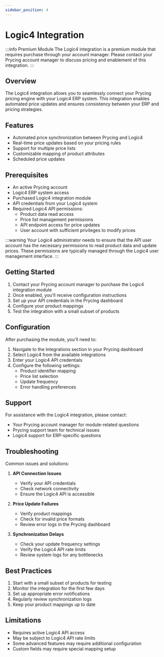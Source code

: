 ```yaml
---
sidebar_position: 4
---
```


# Logic4 Integration

:::info Premium Module
The Logic4 integration is a premium module that requires purchase through your account manager. Please contact your Prycing account manager to discuss pricing and enablement of this integration.
:::

## Overview

The Logic4 integration allows you to seamlessly connect your Prycing pricing engine with your Logic4 ERP system. This integration enables automated price updates and ensures consistency between your ERP and pricing strategies.

## Features

- Automated price synchronization between Prycing and Logic4
- Real-time price updates based on your pricing rules
- Support for multiple price lists
- Customizable mapping of product attributes
- Scheduled price updates

## Prerequisites

- An active Prycing account
- Logic4 ERP system access
- Purchased Logic4 integration module
- API credentials from your Logic4 system
- Required Logic4 API permissions:
  - Product data read access
  - Price list management permissions
  - API endpoint access for price updates
  - User account with sufficient privileges to modify prices

:::warning
Your Logic4 administrator needs to ensure that the API user account has the necessary permissions to read product data and update prices. These permissions are typically managed through the Logic4 user management interface.
:::

## Getting Started

1. Contact your Prycing account manager to purchase the Logic4 integration module
2. Once enabled, you'll receive configuration instructions
3. Set up your API credentials in the Prycing dashboard
4. Configure your product mappings
5. Test the integration with a small subset of products

## Configuration

After purchasing the module, you'll need to:

1. Navigate to the Integrations section in your Prycing dashboard
2. Select Logic4 from the available integrations
3. Enter your Logic4 API credentials
4. Configure the following settings:
   - Product identifier mapping
   - Price list selection
   - Update frequency
   - Error handling preferences

## Support

For assistance with the Logic4 integration, please contact:
- Your Prycing account manager for module-related questions
- Prycing support team for technical issues
- Logic4 support for ERP-specific questions

## Troubleshooting

Common issues and solutions:

1. **API Connection Issues**
   - Verify your API credentials
   - Check network connectivity
   - Ensure the Logic4 API is accessible

2. **Price Update Failures**
   - Verify product mappings
   - Check for invalid price formats
   - Review error logs in the Prycing dashboard

3. **Synchronization Delays**
   - Check your update frequency settings
   - Verify the Logic4 API rate limits
   - Review system logs for any bottlenecks

## Best Practices

1. Start with a small subset of products for testing
2. Monitor the integration for the first few days
3. Set up appropriate error notifications
4. Regularly review synchronization logs
5. Keep your product mappings up to date

## Limitations

- Requires active Logic4 API access
- May be subject to Logic4 API rate limits
- Some advanced features may require additional configuration
- Custom fields may require special mapping setup 